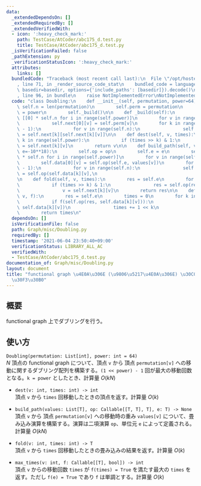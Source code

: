 ```yaml
---
data:
  _extendedDependsOn: []
  _extendedRequiredBy: []
  _extendedVerifiedWith:
  - icon: ':heavy_check_mark:'
    path: TestCase/AtCoder/abc175_d.test.py
    title: TestCase/AtCoder/abc175_d.test.py
  _isVerificationFailed: false
  _pathExtension: py
  _verificationStatusIcon: ':heavy_check_mark:'
  attributes:
    links: []
  bundledCode: "Traceback (most recent call last):\n  File \"/opt/hostedtoolcache/Python/3.10.2/x64/lib/python3.10/site-packages/onlinejudge_verify/documentation/build.py\"\
    , line 71, in _render_source_code_stat\n    bundled_code = language.bundle(stat.path,\
    \ basedir=basedir, options={'include_paths': [basedir]}).decode()\n  File \"/opt/hostedtoolcache/Python/3.10.2/x64/lib/python3.10/site-packages/onlinejudge_verify/languages/python.py\"\
    , line 96, in bundle\n    raise NotImplementedError\nNotImplementedError\n"
  code: "class Doubling:\n    def __init__(self, permutation, power=64):\n       \
    \ self.n = len(permutation)\n        self.perm = permutation\n        self.power\
    \ = power\n        self._build()\n\n    def _build(self):\n        self.next =\
    \ [[0] * self.n for i in range(self.power)]\n        for v in range(self.n):\n\
    \            self.next[0][v] = self.perm[v]\n        for k in range(self.power\
    \ - 1):\n            for v in range(self.n):\n                self.next[k + 1][v]\
    \ = self.next[k][self.next[k][v]]\n\n    def dest(self, v, times):\n        for\
    \ k in range(self.power):\n            if (times >> k) & 1:\n                v\
    \ = self.next[k][v]\n        return v\n\n    def build_path(self, values, op=max,\
    \ e=-10**18):\n        self.op = op\n        self.e = e\n        self.data = [[e]\
    \ * self.n for i in range(self.power)]\n        for v in range(self.n):\n    \
    \        self.data[0][v] = self.op(self.e, values[v])\n        for k in range(self.power\
    \ - 1):\n            for v in range(self.n):\n                self.data[k + 1][v]\
    \ = self.op(self.data[k][v],\n                                              self.data[k][self.next[k][v]])\n\
    \n    def fold(self, v, times):\n        res = self.e\n        for k in range(self.power):\n\
    \            if (times >> k) & 1:\n                res = self.op(res, self.data[k][v])\n\
    \                v = self.next[k][v]\n        return res\n\n    def max_times(self,\
    \ v, f):\n        res = self.e\n        times = 0\n        for k in reversed(range(self.power)):\n\
    \            if f(self.op(res, self.data[k][v])):\n                res = self.op(res,\
    \ self.data[k][v])\n                times += 1 << k\n                v = self.next[k][v]\n\
    \        return times\n"
  dependsOn: []
  isVerificationFile: false
  path: Graph/misc/Doubling.py
  requiredBy: []
  timestamp: '2021-06-04 23:50:40+09:00'
  verificationStatus: LIBRARY_ALL_AC
  verifiedWith:
  - TestCase/AtCoder/abc175_d.test.py
documentation_of: Graph/misc/Doubling.py
layout: document
title: "functional graph \u4E0A\u306E (\u9806\u5217\u4E0A\u306E) \u30C0\u30D6\u30EA\
  \u30F3\u30B0"
---
```


## 概要
functional graph 上でダブリングを行う。

## 使い方
`Doubling(permutation: List[int], power: int = 64)`  
$N$ 頂点の functional graph について、頂点 `v` から 頂点 `permutation[v]` への移動に関するダブリング配列を構築する。`(1 << power) - 1` 回が最大の移動回数となる。`k = power` としたとき、計算量 $O(kN)$

- `dest(v: int, times: int) -> int`  
頂点 `v` から `times` 回移動したときの頂点を返す。計算量 $O(k)$

- `build_path(values: List[T], op: Callable[[T, T], T], e: T) -> None`  
頂点 `v` から 頂点 `permutation[v]` への移動時の重み `values[v]` について、畳み込み演算を構築する。演算は二項演算 `op`、単位元 `e` によって定義される。計算量 $O(kN)$

- `fold(v: int, times: int) -> T`  
頂点 `v` から `times` 回移動したときの畳み込みの結果を返す。計算量 $O(k)$

- `max_times(v: int, f: Callable[[T], bool]) -> int`  
頂点 `v` からの移動回数 `times` が `f(times) = True` を満たす最大の `times` を返す。ただし `f(e) = True` であり `f` は単調とする。計算量 $O(k)$

